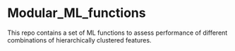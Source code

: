 # Modular_ML_functions
 This repo contains a set of ML functions to assess performance of different combinations of hierarchically clustered features.
